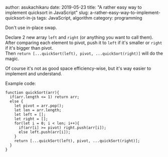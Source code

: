 author: asukachikaru
date: 2019-05-23
title: "A rather easy way to implement quicksort in JavaScript"
slug: a-rather-easy-way-to-implement-quicksort-in-js
tags: JavaScript, algorithm
category: programming

Don't use in-place swap.

Declare 2 new array `left` and `right` (or anything you want to call them).<br>
After comparing each element to pivot, push it to `left` if it's smaller or `right` if it's bigger than pivot.<br>
Then `return [...quickSort(left), pivot, ...quickSort(right)]` will do the magic.

Of course it's not as good space efficiency-wise, but it's way easier to implement and understand.

Example code: 
```
function quickSort(arr){
  if(arr.length <= 1) return arr;
  else {
    let pivot = arr.pop();
    let len = arr.length;
    let left = [];
    let right = [];
    for(let i = 0; i < len; i++){
      if(arr[i] >= pivot) right.push(arr[i]);
      else left.push(arr[i]);
    }
    return [...quickSort(left), pivot, ...quickSort(right)];
  }
}
```